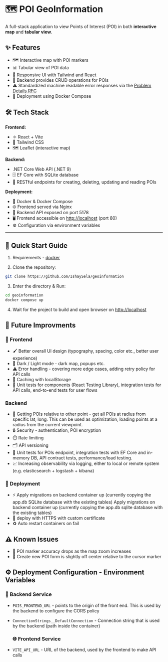 # 🗺️ POI GeoInformation

A full-stack application to view Points of Interest (POI) in both **interactive map** and **tabular view**.

## ✨ Features

- 🗺️ Interactive map with POI markers
- 📊 Tabular view of POI data
- 📱 Responsive UI with Tailwind and React
- 🔧 Backend provides CRUD operations for POIs
- ⚠️ Standardized machine readable error responses via the [Problem Details RFC](https://www.rfc-editor.org/rfc/rfc9457.html)
- 🐳 Deployment using Docker Compose

## 🛠️ Tech Stack

**Frontend:**
- ⚛️ React + Vite
- 🎨 Tailwind CSS
- 🗺️ Leaflet (interactive map)

**Backend:**
- .NET Core Web API (.NET 9)
- 🗄️ EF Core with SQLite database
- 🔄 RESTful endpoints for creating, deleting, updating and reading POIs

**Deployment:**
- 🐳 Docker & Docker Compose
- 🌐 Frontend served via Nginx
- 🔌 Backend API exposed on port 5178
- 🖥️ Frontend accessible on [http://localhost](http://localhost) (port 80)
- ⚙️ Configuration via environment variables

---

## 🚀 Quick Start Guide

1. Requirements - [docker](https://docs.docker.com/engine/install/)

2. Clone the repository:

```sh
git clone https://github.com/IshaySela/geoinformation
```

3. Enter the directory & Run:

```sh
cd geoinformation
docker compose up
```

4. Wait for the project to build and open browser on [http://localhost](http://localhost)


## 🎯 Future Improvments

### 🎨 Frontend
- 🖌️ Better overall UI design (typography, spacing, color etc., better user experience)
- 🌙 Dark / Light mode - dark map, popups etc.
- ⚠️ Error handling - covering more edge cases, adding retry policy for API calls
- 💾 Caching with localStorage
- 🧪 Unit tests for components (React Testing Library), integration tests for API calls, end-to-end tests for user flows

### Backend
- 📍 Getting POIs relative to other point - get all POIs at radius from specific lat, long. This can be used as optimization,
  loading points at a radius from the current viewpoint.
- 🔒 Security - authentication, POI encryption
- ⏱️ Rate limiting
- 🗂️ API versioning
- 🧪 Unit tests for POIs endpoint, integration tests with EF Core and in-memory DB, API contract tests, performance/load testing.
- 📈 Increasing observability via logging, either to local or remote system (e.g. elasticsearch + logstash + kibana)

 
### 🐳 Deployment
- ⚡ Apply migrations on backend container up (currently copying the app.db SQLite database with the existing tables)
 Apply migrations on backend container up (currently copying the app.db sqlite database with the existing tables)
- 🔐 deploy with HTTPS with custom certificate
- ♻️ Auto restart containers on fail

## ⚠️ Known Issues
- 📍 POI marker accuracy drops as the map zoom increases
- 📝 Create new POI form is slightly off center relative to the cursor marker

## ⚙️ Deployment Configuration  - Environment Variables
### 🔧 Backend Service
- `POIS_FRONTEND_URL` - points to the origin of the front end. This is used by the backend to configure the CORS policy
- `ConnectionStrings__DefaultConnection` - Connection string that is used by the backend (path inside the container)

  ### 🌐 Frontend Service
- `VITE_API_URL` - URL of the backend, used by the frontend to make API calls
